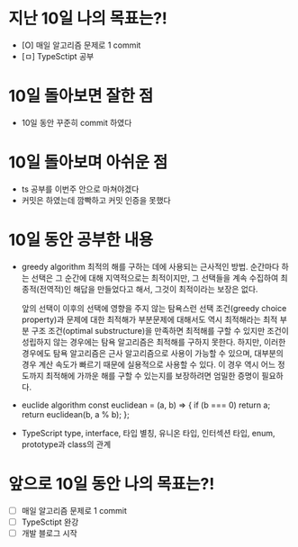 # 지난 10일 나의 목표는?!

- [O] 매일 알고리즘 문제로 1 commit
- [ㅁ] TypeSctipt 공부

# 10일 돌아보면 잘한 점

- 10일 동안 꾸준히 commit 하였다

# 10일 돌아보며 아쉬운 점

- ts 공부를 이번주 안으로 마쳐야겠다
- 커밋은 하였는데 깜빡하고 커밋 인증을 못했다

# 10일 동안 공부한 내용

- greedy algorithm
  최적의 해를 구하는 데에 사용되는 근사적인 방법.
  순간마다 하는 선택은 그 순간에 대해 지역적으로는 최적이지만, 그 선택들을 계속 수집하여 최종적(전역적)인 해답을 만들었다고 해서, 그것이 최적이라는 보장은 없다.

  앞의 선택이 이후의 선택에 영향을 주지 않는 탐욕스런 선택 조건(greedy choice property)과
  문제에 대한 최적해가 부분문제에 대해서도 역시 최적해라는 최적 부분 구조 조건(optimal substructure)을
  만족하면 최적해를 구할 수 있지만 조건이 성립하지 않는 경우에는 탐욕 알고리즘은 최적해를 구하지 못한다.
  하지만, 이러한 경우에도 탐욕 알고리즘은 근사 알고리즘으로 사용이 가능할 수 있으며, 대부분의 경우 계산 속도가 빠르기 때문에 실용적으로 사용할 수 있다.
  이 경우 역시 어느 정도까지 최적해에 가까운 해를 구할 수 있는지를 보장하려면 엄밀한 증명이 필요하다.

- euclide algorithm
  const euclidean = (a, b) => { if (b === 0) return a; return euclidean(b, a % b); };

- TypeScript
  type, interface, 타입 별칭, 유니온 타입, 인터섹션 타입, enum, prototype과 class의 관계

# 앞으로 10일 동안 나의 목표는?!

- [ ] 매일 알고리즘 문제로 1 commit
- [ ] TypeSctipt 완강
- [ ] 개발 블로그 시작
